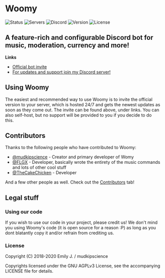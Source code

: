 # Woomy
![Status](https://top.gg/api/widget/status/435961704145485835.svg)
![Servers](https://top.gg/api/widget/servers/435961704145485835.svg)
![Discord](https://img.shields.io/discord/410990517841690625)
![Version](https://img.shields.io/github/package-json/v/mudkipscience/woomy)
![License](https://img.shields.io/github/license/mudkipscience/woomy)

## A feature-rich and configurable Discord bot for music, moderation, currency and more!

**Links**
* [Official bot invite](https://discordapp.com/oauth2/authorize?client_id=435961704145485835&permissions=2134240503&scope=bot)
* [For updates and support join my Discord server!](https://discord.gg/HCF8mdv)

## Using Woomy

The easiest and recommended way to use Woomy is to invite the official version to your server, which is hosted 24/7 and gets the newest updates as soon as they come out. The invite can be found above, under links. You can also self-host, but no support will be provided to you if you decide to do this.

## Contributors

Thanks to the following people who have contributed to Woomy:

* [@mudkipscience](https://github.com/mudkipscience/) - Creator and primary developer of Womy
* [@FLGX](https://github.com/FLGX06/) - Developer, basically wrote the entirety of the music commands and lots of other cool stuff
* [@TheCakeChicken](https://github.com/TheCakeChicken/) - Developer

And a few other people as well. Check out the [Contributors](https://github.com/mudkipscience/woomy/graphs/contributors) tab!

## Legal stuff

### Using our code
If you wish to use our code in your project, please credit us! We don't mind you using Woomy's code (it is open source for a reason :P) as long as you dont blatantly copy it and/or refrain from crediting us.

### License

Copyright (C) 2018-2020 Emily J. / mudkipscience

Copyrights licensed under the GNU AGPLv3 License, see the accompanying LICENSE file for details.